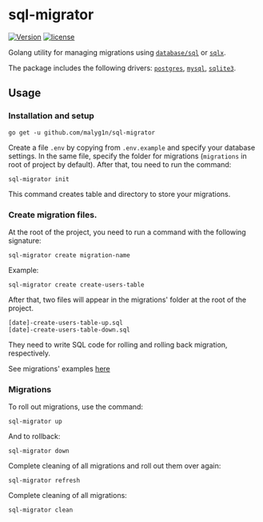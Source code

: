 # sql-migrator

[![Version](https://img.shields.io/badge/version-v0.0.5-green.svg)](https://github.com/malyg1n/sql-migrator/releases)
[![license](http://img.shields.io/badge/license-MIT-red.svg?style=flat)](https://github.com/malyg1n/sql-migrator/blob/master/LICENSE.md)

Golang utility for managing migrations using [`database/sql`](https://golang.org/pkg/database/sql) or [`sqlx`](https://github.com/jmoiron/sqlx).

The package includes the following drivers: [`postgres`](https://github.com/lib/pq), [`mysql`](https://github.com/go-sql-driver/mysql), [`sqlite3`](https://github.com/mattn/go-sqlite3).
## Usage

### Installation and setup
```
go get -u github.com/malyg1n/sql-migrator
```
Create a file `.env` by copying from `.env.example` and specify your database settings.
In the same file, specify the folder for migrations (`migrations` in root of project by default). 
After that, tou need to run the command:
```bigquery
sql-migrator init
```
This command creates table and directory to store your migrations.
### Create migration files.
At the root of the project, you need to run a command with the following signature:
```bigquery
sql-migrator create migration-name
```
Example:
```bigquery
sql-migrator create create-users-table
```
After that, two files will appear in the migrations' folder at the root of the project.
```bigquery
[date]-create-users-table-up.sql
[date]-create-users-table-down.sql
```
They need to write SQL code for rolling and rolling back migration, respectively.

See migrations' examples [here](https://github.com/malyg1n/sql-migrator/tree/master/examples)
### Migrations
To roll out migrations, use the command:
```bigquery
sql-migrator up
```
And to rollback:
```bigquery
sql-migrator down
```
Complete cleaning of all migrations and roll out them over again:
```bigquery
sql-migrator refresh
```
Complete cleaning of all migrations:
```bigquery
sql-migrator clean
```
